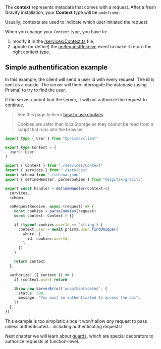 The **context** represents metadata that comes with a request. After a fresh Gravity installation, your **Context** type will be `undefined`.

Usually, contexts are used to indicate which user initiated the request.

When you change your `Context` type, you have to:

1. modify it in the [/services/Context.ts](/documentation/usage/project-structure#/services/context.ts) file,
2. update (or define) the [onRequestReceive](/documentation/usage/events#onrequestreceive) event to make it return the right context type.

## Simple authentification example

In this example, the client will send a user id with every request. The id is sent as a cookie. The server will then interrogate the database (using Prisma) to try to find the user.

If the server cannot find the server, it will not authorize the request to continue.

> See this page to learn [how to use cookies](https://developer.mozilla.org/en-US/docs/Web/HTTP/Cookies).
>
> Cookies are safer than localStorage as they cannot be read from a script that runs into the browser.

```ts
import type { User } from "@prisma/client"

export type Context = {
  user?: User
}
```

```ts
import { Context } from "./services/Context"
import { services } from "./services"
import schema from "./schema.json"
import { defineHandler, parseCookies } from "@digitak/gravity"

export const handler = defineHandler<Context>({
  services,
  schema,

  onRequestReceive: async (request) => {
    const cookies = parseCookies(request)
    const context: Context = {}

    if (typeof cookies.userId == 'string') {
      context.user = await prisma.user.findUnique({
        where: {
          id: cookies.userId,
        }
      })
    }

    return context
  },

  authorize: ({ context }) => {
    if (context.user) return

    throw new ServerError('unauthenticated', {
      status: 500,
      message: "You must be authenticated to access the api",
    })
  },
})
```

This example is too simplistic since it won't allow *any* request to pass unless authenticated... including authenticating requests!

Next chapter we will learn about [guards](/documentation/usage/guards), which are special decorators to authorize requests at function-level.
